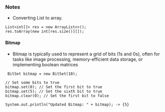 ### Notes
- Converting List to array.
```
List<int[]> res = new ArrayList<>();
res.toArray(new int[res.size()][]);
```

#### Bitmap
-  Bitmap is typically used to represent a grid of bits (1s and 0s), often for tasks like image processing, memory-efficient data storage, or implementing boolean matrices
```
 BitSet bitmap = new BitSet(10);

// Set some bits to true
bitmap.set(0); // Set the first bit to true
bitmap.set(5); // Set the sixth bit to true
bitmap.clear(0); // Set the first bit to false

System.out.println("Updated Bitmap: " + bitmap); -> {5}
```
